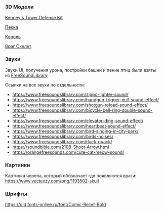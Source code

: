 ### 3D Модели

[Kenney's Tower Defense Kit](https://www.kenney.nl/assets/tower-defense-kit)

[Пекка](https://sketchfab.com/3d-models/pekka-865ef12fcce64e61b97b83b04794d07d)

[Король](https://sketchfab.com/3d-models/red-king-7bedf8fcb753493c9d40e90cdd7812fa)

[Враг Скелет](https://poly.pizza/m/yq5ATpujSt)

### Звуки

Звуки UI, получения урона, постройки башни и пение птиц были взяты из [FreeSoundLibrary](https://www.freesoundslibrary.com)

Ссылки на все звуки по отдельности:
- https://www.freesoundslibrary.com/zippo-lighter-sound/
- https://www.freesoundslibrary.com/handgun-trigger-pull-sound-effect/
- https://www.freesoundslibrary.com/shotgun-reload-sound-effect/
- https://www.freesoundslibrary.com/bicycle-bell-ring-double-sound-effect/
- https://www.freesoundslibrary.com/elevator-ding-sound-effect/
- https://www.freesoundslibrary.com/heartbeat-sound-effect/
- https://www.freesoundslibrary.com/bird-singing-in-city-park/
- https://www.freesoundslibrary.com/birds-noises/
- https://www.freesoundslibrary.com/duck-quack/
- https://soundbible.com/2108-Shoot-Arrow.html
- https://orangefreesounds.com/cute-cat-meow-sound/

### Картинки

Картинка черепа, который обозначает где появляются враги:
https://www.vecteezy.com/png/1193502-skull

### Шрифты

https://old.fonts-online.ru/font/Comic-Relief-Bold
